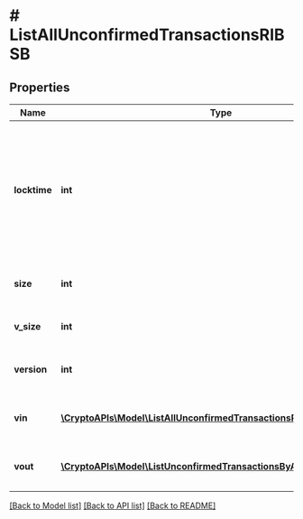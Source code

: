 # # ListAllUnconfirmedTransactionsRIBSB

## Properties

Name | Type | Description | Notes
------------ | ------------- | ------------- | -------------
**locktime** | **int** | Represents the locktime on the transaction on the specific blockchain, i.e. the blockheight at which the transaction is valid. |
**size** | **int** | Represents the total size of this transaction. |
**v_size** | **int** | Defines the transaction&#39;s virtual size. |
**version** | **int** | Defines the version of the transaction. |
**vin** | [**\CryptoAPIs\Model\ListAllUnconfirmedTransactionsRIBSBVin[]**](ListAllUnconfirmedTransactionsRIBSBVin.md) | Represents the transaction inputs. |
**vout** | [**\CryptoAPIs\Model\ListUnconfirmedTransactionsByAddressRIBSBVout[]**](ListUnconfirmedTransactionsByAddressRIBSBVout.md) | Represents the transaction outputs. |

[[Back to Model list]](../../README.md#models) [[Back to API list]](../../README.md#endpoints) [[Back to README]](../../README.md)

